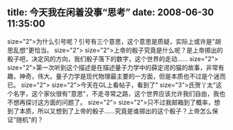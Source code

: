 title: 今天我在闲着没事“思考”
date: 2008-06-30 11:35:00
---

 size="2">为什么引号呢？引号有三个意思，这个意思是质疑，实际上或许是"胡思乱想"更恰当。  size="2">   size="2">上帝的骰子究竟是什么呢？是上帝掷出的骰子吧，决定风的方向，我们骰子落下的数字，这个世界的走动……  size="2">   size="2">第一次听到这个描述是在描述量子力学中的薛定谔的猫的故事，非常有趣，神奇，伟大。量子力学是现代物理最主要的一方面，但是本质也不过是个迷而已。  size="2">   size="2">今天在GL上看帖子，看到了" size="3">氏贺丫太"这个名字，这个家伙很有"意思"，不走寻常之路，这个世界应该允许我们自由，我也不想再探讨这方面的问题了。  size="2">   size="2">只不过我邮箱到了概率，想到了本质，所以又想到了上帝的骰子……究竟是谁掷出的这个骰子？上帝怎么保证"随机"的？
